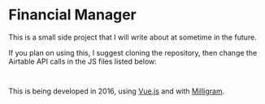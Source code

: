 # Financial Manager

This is a small side project that I will write about at sometime in the future. 

If you plan on using this, I suggest cloning the repository, then change the Airtable API calls in the JS files listed below:

```


```

This is being developed in 2016, using [Vue.js](vuejs.org) and with [Milligram](http://milligram.github.io/).